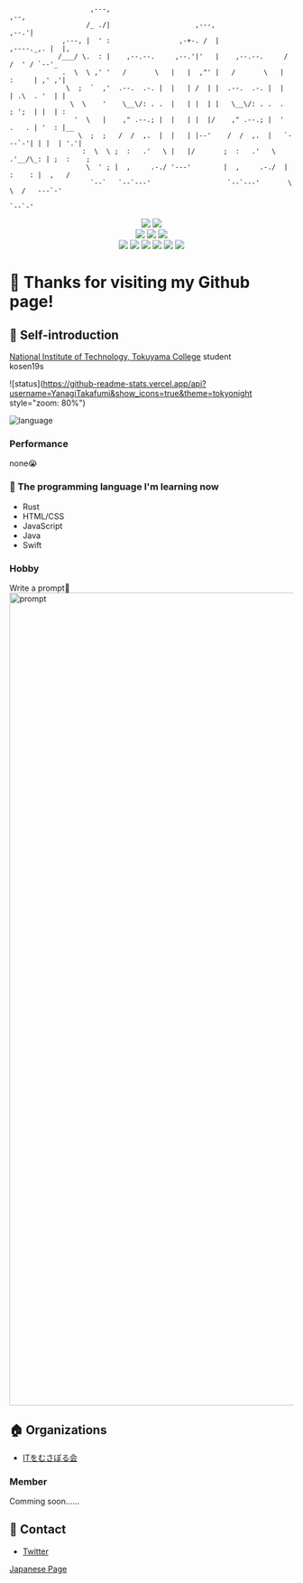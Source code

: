 ```

                    ,---,                                                        ,--,
                   /_ ./|                     ,---,                            ,--.'|
             ,---, |  ' :                 ,-+-. /  |                 ,----._,. |  |,
            /___/ \.  : |    ,--.--.     ,--.'|'   |    ,--.--.     /   /  ' / `--'_
             .  \  \ ,' '   /       \   |   |  ,"' |   /       \   |   :     | ,' ,'|
              \  ;  `  ,'  .--.  .-. |  |   | /  | |  .--.  .-. |  |   | .\  . '  | |
               \  \    '    \__\/: . .  |   | |  | |   \__\/: . .  .   ; ';  | |  | :
                '  \   |    ," .--.; |  |   | |  |/    ," .--.; |  '   .   . | '  : |__
                 \  ;  ;   /  /  ,.  |  |   | |--'    /  /  ,.  |   `---`-'| | |  | '.'|
                  :  \  \ ;  :   .'   \ |   |/       ;  :   .'   \  .'__/\_: | ;  :    ;
                   \  ' ; |  ,     .-./ '---'        |  ,     .-./  |   :    : |  ,   /
                    `--`   `--`---'                   `--`---'       \   \  /   ---`-'
                                                                      `--`-'

```

<div align="center">
<img src="https://img.shields.io/badge/age-16-9cf.svg?style=flat"></img>
<img src="https://img.shields.io/badge/たけのこ派orきのこ派-平和主義-success.svg?style=flat"></img><br>
<img src="https://img.shields.io/badge/OS-macOS-critical.svg?style=flat"></img>
<img src="https://img.shields.io/badge/Apple-respect-orange.svg?style=flat&logo=Apple"></img>
<img src="https://img.shields.io/badge/Mac-Love-ff69b4.svg?style=flat"></img><br>
<img src="https://img.shields.io/badge/Java-Well-brightgreen.svg?style=flat&logo=Java"></img>
<img src="https://img.shields.io/badge/HTML-Well-information.svg?style=flat&logo=HTML5"></img>
<img src="https://img.shields.io/badge/JavaScript-Well-brightgreen.svg?style=flat&logo=JavaScript"></img>
<img src="https://img.shields.io/badge/Swift-Soso-important.svg?style=flat&logo=Swift"></img>
<img src="https://img.shields.io/badge/Rust-Soso-important.svg?style=flat&logo=Rust"></img>
<img src="https://img.shields.io/badge/PRO-になりたい-blueviolet.svg?style=flat"></img>
</div>


# :wave: Thanks for visiting my Github page!

## :tada: Self-introduction

[National Institute of Technology, Tokuyama College](https://www.tokuyama.ac.jp) student<br>kosen19s

![status](https://github-readme-stats.vercel.app/api?username=YanagiTakafumi&show_icons=true&theme=tokyonight style="zoom: 80%")

![language](https://github-readme-stats.vercel.app/api/top-langs/?username=YanagiTakafumi&layout=compact)

### Performance

none:sob:

### :book: The programming language I'm learning now

* Rust
* HTML/CSS
* JavaScript
* Java
* Swift

### Hobby

Write a prompt:heartbeat:<br>
<img width="1440" alt="prompt" src="https://user-images.githubusercontent.com/57137136/86988524-654c9780-c1d3-11ea-913b-d6c234a8692c.png">

## :house: Organizations

* [ITをむさぼる会](https://github.com/tokuyama-it)

### Member

Comming soon......

## :postbox: Contact

* [Twitter](https://twitter.com/x7jkUzTfgbF4gBd)

[Japanese Page](https://github.com/YanagiTakafumi/YanagiTakafumi/blob/master/README_Ja.md)